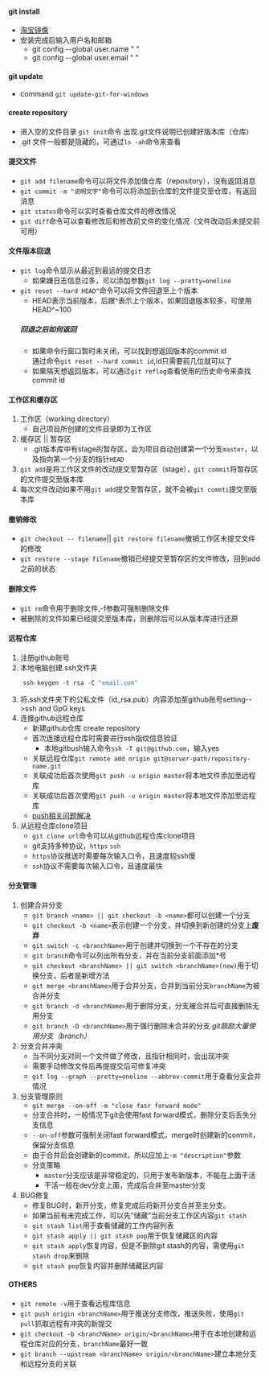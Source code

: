 #### git install
- [淘宝镜像](https://npm.taobao.org/mirrors/git-for-windows/)
- 安装完成后输入用户名和邮箱
    - git config --global user.name " "
    - git config --global user.email " " 
#### git update
- command `git update-git-for-windows`  
#### create repository
- 进入空的文件目录 `git init`命令 出现.git文件说明已创建好版本库（仓库）
- .git 文件一般都是隐藏的，可通过`ls -ah`命令来查看
#### 提交文件
- `git add filename`命令可以将文件添加值仓库（repository），没有返回消息
- `git commit -m "说明文字"`命令可以将添加到仓库的文件提交至仓库，有返回消息
-  `git status`命令可以实时查看仓库文件的修改情况
- `git diff`命令可以查看修改后和修改前文件的变化情况（文件改动后未提交前可用）
#### 文件版本回退
- `git log`命令显示从最近到最远的提交日志
    - 如果嫌日志信息过多，可以添加参数`git log --pretty=oneline`
- `git reset --hard HEAD^`命令可以将文件回退至上个版本
    - HEAD表示当前版本，后跟^表示上个版本，如果回退版本较多，可使用HEAD^~100
    ##### 回退之后如何返回
    - 如果命令行窗口暂时未关闭，可以找到想返回版本的commit id   
    通过命令`git reset --hard commit id`,id只需要前几位就可以了
    - 如果隔天想返回版本，可以通过`git reflog`查看使用的历史命令来查找commit id
#### 工作区和缓存区
1. 工作区（working directory）
    - 自己项目所创建的文件目录即为工作区
2. 缓存区 || 暂存区
    - .git版本库中有stage的暂存区，会为项目自动创建第一个分支`master`，以及指向第一个分支的指针`HEAD`
3. `git add`是将工作区文件的改动提交至暂存区（stage），`git commit`将暂存区的文件提交至版本库
4. 每次文件改动如果不用`git add`提交至暂存区，就不会被`git commti`提交至版本库
#### 撤销修改
- `git checkout -- filename`|| `git restore filename`撤销工作区未提交文件的修改
- `git restore --stage filename`撤销已经提交至暂存区的文件修改，回到add之前的状态
#### 删除文件
- `git rm`命令用于删除文件,-f参数可强制删除文件
- 被删除的文件如果已经提交至版本库，则删除后可以从版本库进行还原
#### 远程仓库
1. 注册github账号
2. 本地电脑创建.ssh文件夹
```js
    ssh-keygen -t rsa -C "email.com"
```
3. 将.ssh文件夹下的公私文件（id_rsa.pub）内容添加至github账号setting-->ssh and GpG keys
4. 连接github远程仓库
    - 新建github仓库 create repository
    - 首次连接远程仓库时需要进行ssh指纹信息验证
        - 本地gitbush输入命令`ssh -T git@github.com`，输入yes
    - 关联远程仓库`git remote add origin git@server-path/repository-name.git`
    - 关联成功后首次使用`git push -u origin master`将本地文件添加至远程库
    - 关联成功后首次使用`git push -u origin master`将本地文件添加至远程库
    - [push相关问题解决](https://blog.csdn.net/huashao888/article/details/105564282)
5. 从远程仓库clone项目
    - `git clone url`命令可以从github远程仓库clone项目
    - git支持多种协议，`https` `ssh` 
    - `https`协议推送时需要每次输入口令，且速度较ssh慢
    - `ssh`协议不需要每次输入口令，且速度最快
#### 分支管理
1. 创建合并分支
    - `git branch <name> || git checkout -b <name>`都可以创建一个分支
    - `git checkout -b <name>`表示创建一个分支，并切换到新创建的分支上**废弃**
    - `git switch -c <branchName>`用于创建并切换到一个不存在的分支
    - `git branch`命令可以列出所有分支，并在当前分支前面添加*号
    - `git checkout <branchName> || git switch <branchName>(new)`用于切换分支，后者是新增方法
    - `git merge <branchName>`用于合并分支，合并到当前分支`branchName`为被合并分支
    - `git branch -d <branchName>`用于删除分支，分支被合并后可直接删除无用分支
    - `git branch -D <branchName>`用于强行删除未合并的分支
    *git鼓励大量使用分支（branch）*
2. 分支合并冲突
    - 当不同分支对同一个文件做了修改，且指针相同时，会出现冲突
    - 需要手动修改文件后再提提交后可修复冲突
    - `git log --graph --pretty=oneline --abbrev-commit`用于查看分支合并情况
3. 分支管理原则
    - `git merge --on-off -m "close fasr forward mode"`
    - 分支合并时，一般情况下git会使用fast forward模式，删除分支后丢失分支信息
    - `--on-off`参数可强制关闭fast forward模式，merge时创建新的commit，保留分支信息
    - 由于合并后会创建新的commit，所以应加上`-m "description"`参数
    - 分支策略
        - `master`分支应该是非常稳定的，只用于发布新版本，不能在上面干活
        - 干活一般在dev分支上面，完成后合并至master分支
4. BUG修复
    - 修复BUG时，新开分支，修复完成后将新开分支合并至主分支。
    - 如果当前有未完成工作，可以先“储藏”当前分支工作区内容`git stash`
    - `git stash list`用于查看储藏的工作内容列表
    - `git stash apply || git stash pop`用于恢复储藏区的内容
    - `git stash apply`恢复内容，但是不删除git stash的内容，需使用`git stash drop`来删除
    - `git stash pop`恢复内容并删除储藏区内容
#### OTHERS
- `git remote -v`用于查看远程库信息
- `git push origin <branchName>`用于推送分支修改，推送失败，使用`git pull`抓取远程有冲突的新提交
- `git checkout -b <branchName> origin/<branchName>`用于在本地创建和远程仓库对应的分支，`branchName`最好一致
- `git branch --upstream <branchName> origin/<branchName>`建立本地分支和远程分支的关联
